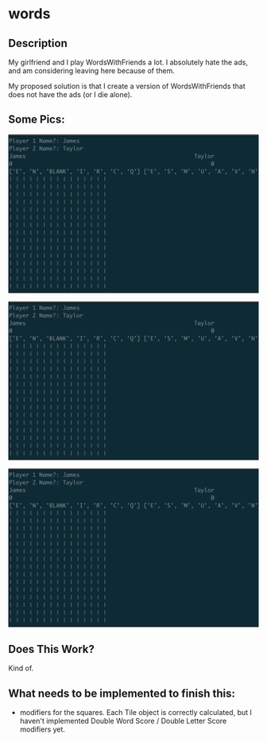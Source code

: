 # words


## Description

My girlfriend and I play WordsWithFriends a lot. I absolutely hate the ads, and am considering leaving here because of them.

My proposed solution is that I create a version of WordsWithFriends that does not have the ads (or I die alone).

## Some Pics:


![Play1](etc/play0.png)

![Play2](etc/play0.png)

![Play3](etc/play0.png)

## Does This Work?

Kind of. 

## What needs to be implemented to finish this:

 - modifiers for the squares. Each Tile object is correctly calculated, but I haven't implemented Double Word Score / Double Letter Score modifiers yet.

